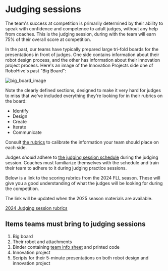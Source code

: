 # Judging sessions

The team's success at competition is primarily determined by their ability to speak with confidence and competence to adult judges, without any help from coaches. This is the judging session, during with the team will earn 75% of their overall score at competition.

In the past, our teams have typically prepared large tri-fold boards for the presentations in front of judges.
One side contains information about their robot design process, and the other has information about their innovation project process.
Here's an image of the Innovation Projects side one of RoboHive's past "Big Board":

![big_board_image](../images/big_board_example.png)

Note the clearly defined sections, designed to make it very hard
for judges to miss that we've included everything they're looking
for in their rubrics on the board:

* Identify
* Design
* Create
* Iterate
* Communicate

Consult [the rubrics](https://drive.google.com/file/d/1sbdovg4exViOd3oRE62bEMWTilxyC7IF/view?usp=drive_link) to calibrate the information your team should place on each side.

Judges *should* adhere to [the judging session schedule](https://drive.google.com/file/d/1rXaBYmsA77_7waB2veSIbbPOPECUuKjF/view?usp=drive_link) during the judging session.
Coaches must familiarize themselves with the schedule and train their team to adhere to it during judging practice sessions.

Below is a link to the scoring rubrics from the 2024 FLL season. These will give you a good understanding of what the judges will be looking for during the competition.

The link will be updated when the 2025 season materials are available.

[2024 Judging session rubrics](https://drive.google.com/file/d/1sbdovg4exViOd3oRE62bEMWTilxyC7IF/view?usp=drive_link)

## Items teams must bring to judging sessions

1. Big board
2. Their robot and attachments
3. Binder containing [team info sheet](https://drive.google.com/file/d/1BKhL1-d2q-bZ34Ha7FCOqvlMSKhCjpcw/view?usp=drive_link) and printed code
4. Innovation project
5. Scripts for their 5-minute presentations on both robot design and innovation project
